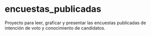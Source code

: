 # encuestas_publicadas
Proyecto para leer, graficar y presentar las encuestas publicadas de intención de voto y conocimiento de candidatos.
